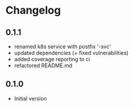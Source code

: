 # Changelog

## 0.1.1
* renamed k8s service with postfix '-svc'
* updated dependencies (+ fixed vulnerabilities)
* added coverage reporting to ci
* refactored README.md

## 0.1.0
* Initial version
